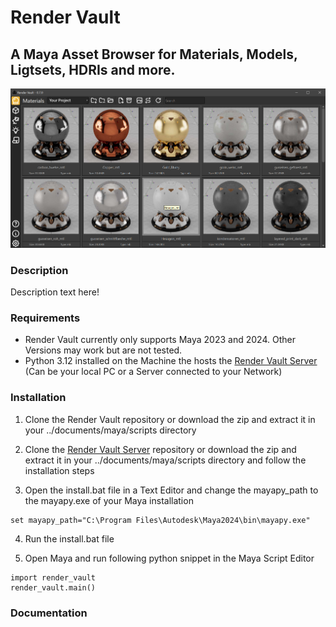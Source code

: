 # Render Vault
## A Maya Asset Browser for Materials, Models, Ligtsets, HDRIs and more.

![Screenshot](docs/Render_Vault_Materials.png)

### Description

Description text here!

### Requirements

- Render Vault currently only supports Maya 2023 and 2024. Other Versions may work but are not tested. 
- Python 3.12 installed on the Machine the hosts the [Render Vault Server](https://github.com/Design0r/render_vault_server) (Can be your local PC or a Server connected to your Network)

### Installation

1. Clone the Render Vault repository or download the zip and extract it in your ../documents/maya/scripts directory 

2. Clone the [Render Vault Server](https://github.com/Design0r/render_vault_server) repository or download the zip and extract it in your ../documents/maya/scripts directory and follow the installation steps

3. Open the install.bat file in a Text Editor and change the mayapy_path to the mayapy.exe of your Maya installation
```shell
set mayapy_path="C:\Program Files\Autodesk\Maya2024\bin\mayapy.exe"
```
4. Run the install.bat file

5. Open Maya and run following python snippet in the Maya Script Editor 
```shell
import render_vault
render_vault.main()
```

### Documentation
